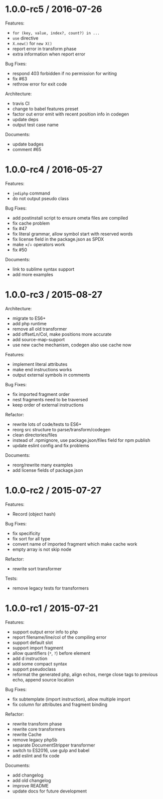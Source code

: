 1.0.0-rc5 / 2016-07-26
========================

Features:
  * `for (key, value, index?, count?) in ...`
  * `use` directive
  * `X.new()` for `new X()`
  * report error in transform phase
  * extra information when report error

Bug Fixes:
  * respond 403 forbidden if no permission for writing
  * fix #63
  * rethrow error for exit code

Architecture:
  * travis CI
  * change to babel features preset
  * factor out error emit with recent position info in codegen
  * update deps
  * output test case name

Documents:
  * update badges
  * comment #65

1.0.0-rc4 / 2016-05-27
========================

Features:
  * `jediphp` command
  * do not output pseudo class

Bug Fixes:
  * add postinstall script to ensure ometa files are compiled
  * fix cache problem
  * fix #47
  * fix literal grammar, allow symbol start with reserved words
  * fix license field in the package.json as SPDX
  * make ×/÷ operators work
  * fix #50

Documents:
  * link to sublime syntax support
  * add more examples


1.0.0-rc3 / 2015-08-27
========================

Architecture:
  * migrate to ES6+
  * add php runtime
  * remove all old transformer
  * add offsetLn/Col, make positions more accurate
  * add source-map-support
  * use new cache mechanism, codegen also use cache now

Features:
  * implement literal attributes
  * make end instructions works
  * output external symbols in comments

Bug Fixes:
  * fix imported fragment order
  * nest fragments need to be traversed
  * keep order of external instructions

Refactor:
  * rewrite lots of code/tests to ES6+
  * reorg src structure to parse/transform/codegen
  * clean directories/files
  * instead of .npmignore, use package.json/files field for npm publish
  * update eslint config and fix problems

Documents:
  * reorg/rewrite many examples
  * add license fields of package.json


1.0.0-rc2 / 2015-07-27
========================

Features:
  * Record (object hash)

Bug Fixes:
  * fix specificity
  * fix sort for all type  
  * convert name of imported fragment which make cache work
  * empty array is not skip node

Refactor:
  * rewrite sort transformer

Tests:
  * remove legacy tests for transformers


1.0.0-rc1 / 2015-07-21
========================

Features:
  * support output error info to php
  * report filename/line/col of the compiling error
  * support default slot
  * support import fragment
  * allow quantifiers (`*`, `?`) before element
  * add d instruction
  * add some compact syntax
  * support pseudoclass
  * reformat the generated php, align echos,
    merge close tags to previous echo, append source location

Bug Fixes:
  * fix subtemplate (import instruction), allow multiple import
  * fix column for attributes and fragment binding

Refactor:
  * rewrite transform phase
  * rewrite core transformers
  * rewrite Cache
  * remove legacy php5b
  * separate DocumentStripper transformer
  * switch to ES2016, use gulp and babel
  * add eslint and fix code

Documents:
  * add changelog
  * add old changelog
  * improve README
  * update docs for future development

